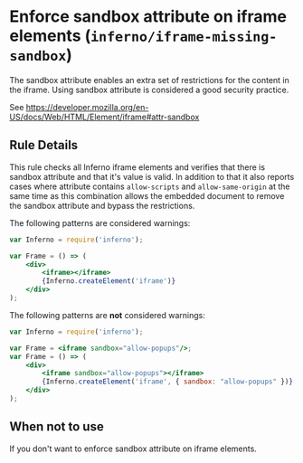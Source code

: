 # Enforce sandbox attribute on iframe elements (`inferno/iframe-missing-sandbox`)

<!-- end auto-generated rule header -->

The sandbox attribute enables an extra set of restrictions for the content in the iframe. Using sandbox attribute is considered a good security practice.

See <https://developer.mozilla.org/en-US/docs/Web/HTML/Element/iframe#attr-sandbox>

## Rule Details

This rule checks all Inferno iframe elements and verifies that there is sandbox attribute and that it's value is valid. In addition to that it also reports cases where attribute contains `allow-scripts` and `allow-same-origin` at the same time as this combination allows the embedded document to remove the sandbox attribute and bypass the restrictions.

The following patterns are considered warnings:

```jsx
var Inferno = require('inferno');

var Frame = () => (
    <div>
        <iframe></iframe>
        {Inferno.createElement('iframe')}
    </div>
);
```

The following patterns are **not** considered warnings:

```jsx
var Inferno = require('inferno');

var Frame = <iframe sandbox="allow-popups"/>;
var Frame = () => (
    <div>
        <iframe sandbox="allow-popups"></iframe>
        {Inferno.createElement('iframe', { sandbox: "allow-popups" })}
    </div>
);
```

## When not to use

If you don't want to enforce sandbox attribute on iframe elements.
